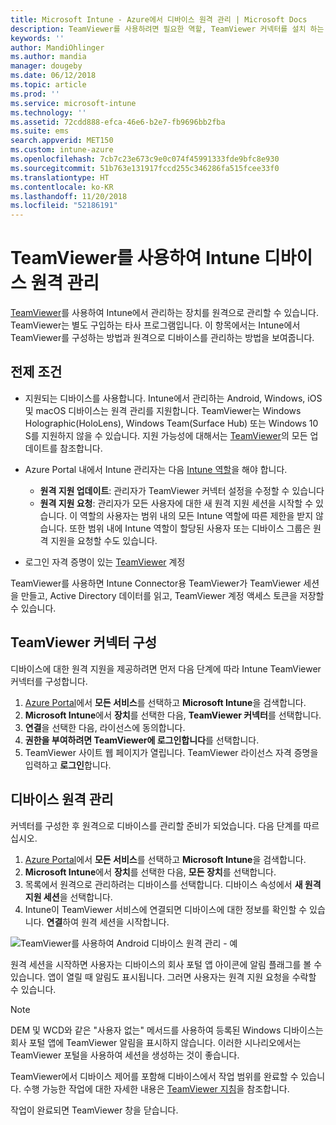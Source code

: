 ```yaml
---
title: Microsoft Intune - Azure에서 디바이스 원격 관리 | Microsoft Docs
description: TeamViewer를 사용하려면 필요한 역할, TeamViewer 커넥터를 설치 하는 방법, Azure Portal에서 Microsoft Intune을 사용하여 디바이스를 원격으로 관리하는 단계별 지침 보기
keywords: ''
author: MandiOhlinger
ms.author: mandia
manager: dougeby
ms.date: 06/12/2018
ms.topic: article
ms.prod: ''
ms.service: microsoft-intune
ms.technology: ''
ms.assetid: 72cdd888-efca-46e6-b2e7-fb9696bb2fba
ms.suite: ems
search.appverid: MET150
ms.custom: intune-azure
ms.openlocfilehash: 7cb7c23e673c9e0c074f45991333fde9bfc8e930
ms.sourcegitcommit: 51b763e131917fccd255c346286fa515fcee33f0
ms.translationtype: HT
ms.contentlocale: ko-KR
ms.lasthandoff: 11/20/2018
ms.locfileid: "52186191"
---
```

# <a name="use-teamviewer-to-remotely-administer-intune-devices"></a>TeamViewer를 사용하여 Intune 디바이스 원격 관리

[TeamViewer](https://www.teamviewer.com)를 사용하여 Intune에서 관리하는 장치를 원격으로 관리할 수 있습니다. TeamViewer는 별도 구입하는 타사 프로그램입니다. 이 항목에서는 Intune에서 TeamViewer를 구성하는 방법과 원격으로 디바이스를 관리하는 방법을 보여줍니다. 

## <a name="prerequisites"></a>전제 조건

- 지원되는 디바이스를 사용합니다. Intune에서 관리하는 Android, Windows, iOS 및 macOS 디바이스는 원격 관리를 지원합니다. TeamViewer는 Windows Holographic(HoloLens), Windows Team(Surface Hub) 또는 Windows 10 S를 지원하지 않을 수 있습니다. 지원 가능성에 대해서는 [TeamViewer](https://www.teamviewer.com)의 모든 업데이트를 참조합니다.

- Azure Portal 내에서 Intune 관리자는 다음 [Intune 역할](role-based-access-control.md)을 해야 합니다.  

    - **원격 지원 업데이트**: 관리자가 TeamViewer 커넥터 설정을 수정할 수 있습니다
    - **원격 지원 요청**: 관리자가 모든 사용자에 대한 새 원격 지원 세션을 시작할 수 있습니다. 이 역할의 사용자는 범위 내의 모든 Intune 역할에 따른 제한을 받지 않습니다. 또한 범위 내에 Intune 역할이 할당된 사용자 또는 디바이스 그룹은 원격 지원을 요청할 수도 있습니다. 

- 로그인 자격 증명이 있는 [TeamViewer](https://www.teamviewer.com) 계정

TeamViewer를 사용하면 Intune Connector용 TeamViewer가 TeamViewer 세션을 만들고, Active Directory 데이터를 읽고, TeamViewer 계정 액세스 토큰을 저장할 수 있습니다.

## <a name="configure-the-teamviewer-connector"></a>TeamViewer 커넥터 구성

디바이스에 대한 원격 지원을 제공하려면 먼저 다음 단계에 따라 Intune TeamViewer 커넥터를 구성합니다.

1. [Azure Portal](https://portal.azure.com)에서 **모든 서비스**를 선택하고 **Microsoft Intune**을 검색합니다.
2. **Microsoft Intune**에서 **장치**를 선택한 다음, **TeamViewer 커넥터**를 선택합니다.
3. **연결**을 선택한 다음, 라이선스에 동의합니다.
4. **권한을 부여하려면 TeamViewer에 로그인합니다**를 선택합니다.
5. TeamViewer 사이트 웹 페이지가 열립니다. TeamViewer 라이선스 자격 증명을 입력하고 **로그인**합니다.

## <a name="remotely-administer-a-device"></a>디바이스 원격 관리

커넥터를 구성한 후 원격으로 디바이스를 관리할 준비가 되었습니다. 다음 단계를 따르십시오. 

1. [Azure Portal](https://portal.azure.com)에서 **모든 서비스**를 선택하고 **Microsoft Intune**을 검색합니다.
2. **Microsoft Intune**에서 **장치**를 선택한 다음, **모든 장치**를 선택합니다.
3. 목록에서 원격으로 관리하려는 디바이스를 선택합니다. 디바이스 속성에서 **새 원격 지원 세션**을 선택합니다.
4. Intune이 TeamViewer 서비스에 연결되면 디바이스에 대한 정보를 확인할 수 있습니다. **연결**하여 원격 세션을 시작합니다.

![TeamViewer를 사용하여 Android 디바이스 원격 관리 - 예](./media/android-teamviewer.png)

원격 세션을 시작하면 사용자는 디바이스의 회사 포털 앱 아이콘에 알림 플래그를 볼 수 있습니다. 앱이 열릴 때 알림도 표시됩니다. 그러면 사용자는 원격 지원 요청을 수락할 수 있습니다.

> [!NOTE]
> DEM 및 WCD와 같은 "사용자 없는" 메서드를 사용하여 등록된 Windows 디바이스는 회사 포털 앱에 TeamViewer 알림을 표시하지 않습니다. 이러한 시나리오에서는 TeamViewer 포털을 사용하여 세션을 생성하는 것이 좋습니다.

TeamViewer에서 디바이스 제어를 포함해 디바이스에서 작업 범위를 완료할 수 있습니다. 수행 가능한 작업에 대한 자세한 내용은 [TeamViewer 지침](https://www.teamviewer.com/support/documents/)을 참조합니다.

작업이 완료되면 TeamViewer 창을 닫습니다.
